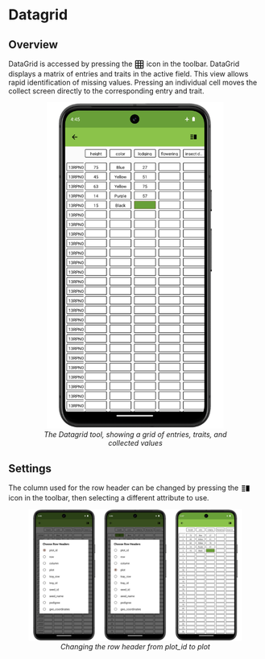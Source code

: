 Datagrid
========

Overview
--------

DataGrid is accessed by pressing the
<img ref="grid" style="vertical-align: middle;" src="_static/icons/settings/features/grid.png" width="20px"> icon in
the toolbar. DataGrid displays a matrix of entries and traits in the
active field. This view allows rapid identification of missing values.
Pressing an individual cell moves the collect screen directly to the
corresponding entry and trait.

<figure align="center" class="image">
  <img src="_static/images/datagrid/datagrid_view_framed.png" width="350px"> 
  <figcaption><i>The Datagrid tool, showing a grid of entries, traits, and collected
values</i></figcaption> 
</figure>

Settings
--------

The column used for the row header can be changed by pressing the
<img ref="rows" style="vertical-align: middle;" src="_static/icons/collect/view-split-vertical.png" width="20px">
icon in the toolbar, then selecting a different attribute to use.

<figure align="center" class="image">
  <img src="_static/images/datagrid/datagrid_edit_rows_joined.png" width="700px"> 
  <figcaption><i>Changing the row header from plot_id to plot</i></figcaption> 
</figure>